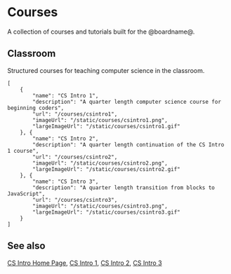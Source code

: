 # Courses

A collection of courses and tutorials built for the @boardname@.

## Classroom

Structured courses for teaching computer science in the classroom.

```codecard
[
    {
        "name": "CS Intro 1",
        "description": "A quarter length computer science course for beginning coders",
        "url": "/courses/csintro1",
        "imageUrl": "/static/courses/csintro1.png",
        "largeImageUrl": "/static/courses/csintro1.gif"
    }, {
        "name": "CS Intro 2",
        "description": "A quarter length continuation of the CS Intro 1 course",
        "url": "/courses/csintro2",
        "imageUrl": "/static/courses/csintro2.png",
        "largeImageUrl": "/static/courses/csintro2.gif"
    }, {
        "name": "CS Intro 3",
        "description": "A quarter length transition from blocks to JavaScript",
        "url": "/courses/csintro3",
        "imageUrl": "/static/courses/csintro3.png",
        "largeImageUrl": "/static/courses/csintro3.gif"
    }
]
```

## See also

[CS Intro Home Page](/courses/csintro),
[CS Intro 1](/courses/csintro1),
[CS Intro 2](/courses/csintro2),
[CS Intro 3](/courses/csintro3)
